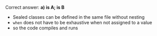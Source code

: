 Correct answer: **a) is A; is B**

* Sealed classes can be defined in the same file without nesting
* `when` does not have to be exhaustive when not assigned to a value
* so the code compiles and runs
